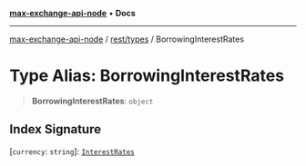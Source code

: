 [**max-exchange-api-node**](../../../README.md) • **Docs**

***

[max-exchange-api-node](../../../modules.md) / [rest/types](../README.md) / BorrowingInterestRates

# Type Alias: BorrowingInterestRates

> **BorrowingInterestRates**: `object`

## Index Signature

 \[`currency`: `string`\]: [`InterestRates`](InterestRates.md)
